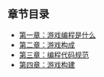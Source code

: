 ## 章节目录

* [第一章：游戏编程是什么](https://github.com/atan135/book-notes/blob/master/books/Game%20Coding%20Complete/chapter%201.md)
* [第二章：游戏构成](https://github.com/atan135/book-notes/blob/master/books/Game%20Coding%20Complete/chapter%202.md)
* [第三章：编程代码规范](https://github.com/atan135/book-notes/blob/master/books/Game%20Coding%20Complete/chapter%203.md)
* [第四章：游戏构建](https://github.com/atan135/book-notes/blob/master/books/Game%20Coding%20Complete/chapter%204.md)

